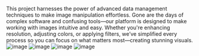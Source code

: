 This project harnesses the power of advanced data management techniques to make image manipulation effortless. Gone are the days of complex software and confusing tools—our platform is designed to make working with images intuitive and easy. Whether you're enhancing resolution, adjusting colors, or applying filters, we’ve simplified every process so you can focus on what matters most—creating stunning visuals.
![image](https://github.com/user-attachments/assets/e29356de-c177-45e2-95b8-974340a19fa9)
![image](https://github.com/user-attachments/assets/a8eebbac-0910-466f-bc7a-668bdf6788f5)
![image](https://github.com/user-attachments/assets/4e88f609-9d08-48d4-b608-8a8d49feb6d5)
![image](https://github.com/user-attachments/assets/cda0d981-0ca6-42bb-ad6b-dc6d64c17d81)

